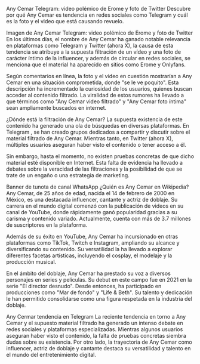 Any Cemar Telegram: video polémico de Erome y foto de Twitter
Descubre por qué Any Cemar es tendencia en redes sociales como Telegram y cuál es la foto y el video que está causando revuelo.

Imagen de Any Cemar Telegram: video polémico de Erome y foto de Twitter
En los últimos días, el nombre de Any Cemar ha ganado notable relevancia en plataformas como Telegram y Twitter (ahora X), la causa de esta tendencia se atribuye a la supuesta filtración de un vídeo y una foto de carácter íntimo de la influencer, y además de circular en redes sociales, se menciona que el material ha aparecido en sitios como Erome y Onlyfans.

Según comentarios en línea, la foto y el video en cuestión mostrarían a Any Cemar en una situación comprometida, donde "se le ve poquito". Esta descripción ha incrementado la curiosidad de los usuarios, quienes buscan acceder al contenido filtrado. La viralidad de estos rumores ha llevado a que términos como "Any Cemar video filtrado" y "Any Cemar foto íntima" sean ampliamente buscados en internet.


¿Dónde está la filtración de Any Cemar?
La supuesta existencia de este contenido ha generado una ola de búsquedas en diversas plataformas. En Telegram , se han creado grupos dedicados a compartir y discutir sobre el material filtrado de Any Cemar. Mientras tanto, en Twitter (ahora X), múltiples usuarios aseguran haber visto el contenido o tener acceso a él.


Sin embargo, hasta el momento, no existen pruebas concretas de que dicho material esté disponible en Internet. Esta falta de evidencia ha llevado a debates sobre la veracidad de las filtraciones y la posibilidad de que se trate de un engaño o una estrategia de marketing.

Banner de tunota de canal WhatsApp
¿Quién es Any Cemar en Wikipedia?
Any Cemar, de 25 años de edad, nacida el 14 de febrero de 2000 en México, es una destacada influencer, cantante y actriz de doblaje. Su carrera en el mundo digital comenzó con la publicación de videos en su canal de YouTube, donde rápidamente ganó popularidad gracias a su carisma y contenido variado. Actualmente, cuenta con más de 3.7 millones de suscriptores en la plataforma.

Además de su éxito en YouTube, Any Cemar ha incursionado en otras plataformas como TikTok, Twitch e Instagram, ampliando su alcance y diversificando su contenido. Su versatilidad la ha llevado a explorar diferentes facetas artísticas, incluyendo el cosplay, el modelaje y la producción musical.

En el ámbito del doblaje, Any Cemar ha prestado su voz a diversos personajes en series y películas. Su debut en este campo fue en 2021 en la serie "El director desnudo". Desde entonces, ha participado en producciones como "Mar de fondo" y "Life & Beth". Su talento y dedicación le han permitido consolidarse como una figura respetada en la industria del doblaje.


Any Cermar tendencia en Telegram
La reciente tendencia en torno a Any Cemar y el supuesto material filtrado ha generado un intenso debate en redes sociales y plataformas especializadas. Mientras algunos usuarios aseguran haber visto el contenido, la falta de pruebas concretas siembra dudas sobre su existencia. Por otro lado, la trayectoria de Any Cemar como influencer, actriz de doblaje y cantante destaca su versatilidad y talento en el mundo del entretenimiento digital.
